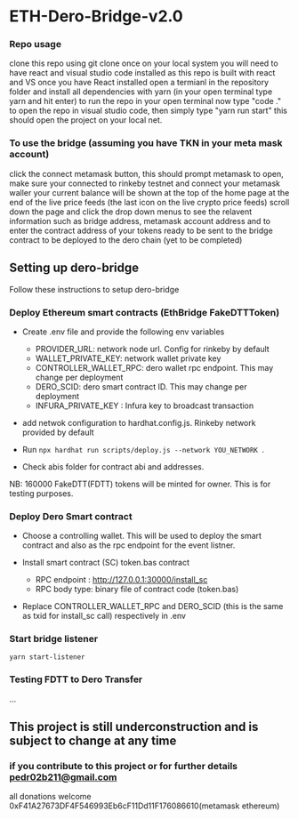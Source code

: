 # ETH-Dero-Bridge-v2.0

### Repo usage

clone this repo using git clone
once on your local system you will need to have react and visual studio code installed as this repo is built with react and VS
once you have React installed open a termianl in the repository folder and install all dependencies 
with yarn (in your open terminal type yarn and hit enter)
to run the repo in your open terminal now type "code ." to open the repo in visual studio code,
then simply type "yarn run start" this should open the project on your local net.
### To use the bridge (assuming you have TKN in your meta mask account)
click the connect metamask button, this should prompt metamask to open, make sure your connected to rinkeby testnet and connect your metamask waller 
your current balance will be shown at the top of the home page at the end of the live price feeds
(the last icon on the live crypto price feeds)
scroll down the page and click the drop down menus to see the relavent information such as bridge address, metamask account address and to enter the 
contract address of your tokens ready to be sent to the bridge contract to be deployed to the dero chain (yet to be completed)


## Setting up dero-bridge
Follow these instructions to setup dero-bridge

### Deploy Ethereum smart contracts (EthBridge FakeDTTToken)
- Create .env file and provide the following env variables 
    - PROVIDER_URL: network node url. Config for rinkeby by default
    - WALLET_PRIVATE_KEY: network wallet private key
    - CONTROLLER_WALLET_RPC: dero wallet rpc endpoint. This may change per deployment
    - DERO_SCID: dero smart contract ID. This may change per deployment
    - INFURA_PRIVATE_KEY : Infura key to broadcast transaction

- add netwok configuration to hardhat.config.js. Rinkeby network provided by default

- Run `npx hardhat run scripts/deploy.js --network YOU_NETWORK `. 

- Check abis folder for contract abi and addresses.

NB: 160000 FakeDTT(FDTT) tokens will be minted for owner. This is for testing purposes.

### Deploy Dero Smart contract
- Choose a controlling wallet. 
    This will be used to deploy the smart contract and also as the rpc endpoint for the event listner.

- Install smart contract (SC) token.bas contract
    - RPC endpoint : http://127.0.0.1:30000/install_sc
    - RPC body type: binary file of contract code (token.bas)

- Replace CONTROLLER_WALLET_RPC and DERO_SCID (this is the same as txid for install_sc call) respectively in .env

### Start bridge listener
`yarn start-listener`

### Testing FDTT to Dero Transfer
...

## This project is still underconstruction and is subject to change at any time

### if you contribute to this project or for further details pedr02b211@gmail.com

all donations welcome 0xF41A27673DF4F546993Eb6cF11Dd11F176086610(metamask ethereum)


